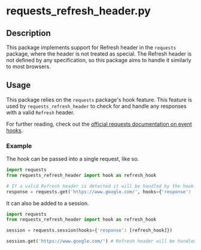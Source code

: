 # requests_refresh_header.py

## Description

This package implements support for Refresh header in the ```requests``` package, where the header is not treated as special. The Refresh header is not defined by any specification, so this package aims to handle it similarly to most browsers.

## Usage

This package relies on the `requests` package's hook feature. This feature is used by `requests_refresh_header` to check for and handle any responses with a valid `Refresh` header. 

For further reading, check out the [official requests documentation on event hooks](https://requests.readthedocs.io/en/latest/user/advanced/#event-hooks).

### Example

The hook can be passed into a single request, like so.

```python
import requests
from requests_refresh_header import hook as refresh_hook

# If a valid Refresh header is detected it will be handled by the hook.
response = requests.get('https://www.google.com/', hooks={'response': [refresh_hook]})
```

It can also be added to a session.

```python
import requests
from requests_refresh_header import hook as refresh_hook

session = requests.session(hooks={'response': [refresh_hook]})

session.get('https://www.google.com/') # Refresh header will be handled for any requests from this session.
```